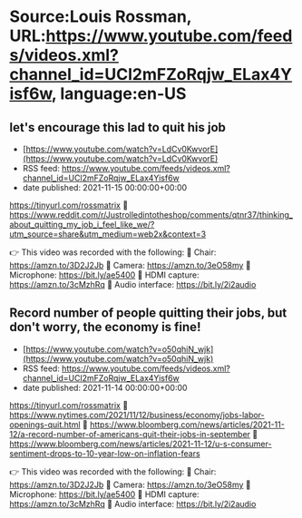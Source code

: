 # Source:Louis Rossman, URL:https://www.youtube.com/feeds/videos.xml?channel_id=UCl2mFZoRqjw_ELax4Yisf6w, language:en-US

## let's encourage this lad to quit his job
 - [https://www.youtube.com/watch?v=LdCv0KwvorE](https://www.youtube.com/watch?v=LdCv0KwvorE)
 - RSS feed: https://www.youtube.com/feeds/videos.xml?channel_id=UCl2mFZoRqjw_ELax4Yisf6w
 - date published: 2021-11-15 00:00:00+00:00

https://tinyurl.com/rossmatrix
🔵 https://www.reddit.com/r/Justrolledintotheshop/comments/qtnr37/thinking_about_quitting_my_job_i_feel_like_we/?utm_source=share&utm_medium=web2x&context=3

👉 This video was recorded with the following:
🔵 Chair: https://amzn.to/3D2J2Jb
🔵 Camera: https://amzn.to/3eO58my
🔵 Microphone: https://bit.ly/ae5400
🔵 HDMI capture: https://amzn.to/3cMzhRq
🔵 Audio interface: https://bit.ly/2i2audio

## Record number of people quitting their jobs, but don't worry, the economy is fine!
 - [https://www.youtube.com/watch?v=o50qhiN_wjk](https://www.youtube.com/watch?v=o50qhiN_wjk)
 - RSS feed: https://www.youtube.com/feeds/videos.xml?channel_id=UCl2mFZoRqjw_ELax4Yisf6w
 - date published: 2021-11-14 00:00:00+00:00

https://tinyurl.com/rossmatrix
🔵 https://www.nytimes.com/2021/11/12/business/economy/jobs-labor-openings-quit.html
🔵 https://www.bloomberg.com/news/articles/2021-11-12/a-record-number-of-americans-quit-their-jobs-in-september
🔵 https://www.bloomberg.com/news/articles/2021-11-12/u-s-consumer-sentiment-drops-to-10-year-low-on-inflation-fears

👉 This video was recorded with the following:
🔵 Chair: https://amzn.to/3D2J2Jb
🔵 Camera: https://amzn.to/3eO58my
🔵 Microphone: https://bit.ly/ae5400
🔵 HDMI capture: https://amzn.to/3cMzhRq
🔵 Audio interface: https://bit.ly/2i2audio

